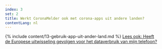 ```yaml
---
index: 3
set: 2
title: Werkt CoronaMelder ook met corona-apps uit andere landen?
contentLang: nl
---
```

{% include content/13-gebruik-app-uit-ander-land.md %}
[Lees ook: Heeft de Europese uitwisseling gevolgen voor het dataverbruik van mijn telefoon?](/fy/faq/38-heeft-de-europese-uitwisseling-gevolgen-voor-het-dataverbruik-van-mijn-telefoon/)

